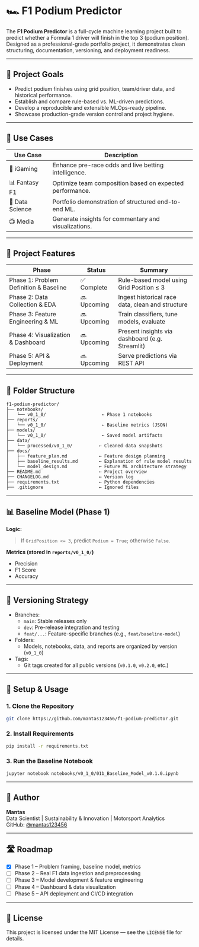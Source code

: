 # 🏎️ F1 Podium Predictor

The **F1 Podium Predictor** is a full-cycle machine learning project built to predict whether a Formula 1 driver will finish in the top 3 (podium position). Designed as a professional-grade portfolio project, it demonstrates clean structuring, documentation, versioning, and deployment readiness.

---

## 🎯 Project Goals

- Predict podium finishes using grid position, team/driver data, and historical performance.
- Establish and compare rule-based vs. ML-driven predictions.
- Develop a reproducible and extensible MLOps-ready pipeline.
- Showcase production-grade version control and project hygiene.

---

## 🧩 Use Cases

| Use Case       | Description |
|----------------|-------------|
| 🎲 iGaming      | Enhance pre-race odds and live betting intelligence. |
| 📊 Fantasy F1   | Optimize team composition based on expected performance. |
| 🧪 Data Science | Portfolio demonstration of structured end-to-end ML. |
| 📺 Media        | Generate insights for commentary and visualizations. |

---

## 🔧 Project Features

| Phase          | Status  | Summary |
|----------------|---------|---------|
| Phase 1: Problem Definition & Baseline | ✅ Complete | Rule-based model using Grid Position ≤ 3 |
| Phase 2: Data Collection & EDA         | 🔜 Upcoming | Ingest historical race data, clean and structure |
| Phase 3: Feature Engineering & ML      | 🔜 Upcoming | Train classifiers, tune models, evaluate |
| Phase 4: Visualization & Dashboard     | 🔜 Upcoming | Present insights via dashboard (e.g. Streamlit) |
| Phase 5: API & Deployment              | 🔜 Upcoming | Serve predictions via REST API |

---

## 🧱 Folder Structure

```
f1-podium-predictor/
├── notebooks/
│   └── v0_1_0/                     ← Phase 1 notebooks
├── reports/
│   └── v0_1_0/                     ← Baseline metrics (JSON)
├── models/
│   └── v0_1_0/                     ← Saved model artifacts
├── data/
│   └── processed/v0_1_0/          ← Cleaned data snapshots
├── docs/
│   ├── feature_plan.md            ← Feature design planning
│   ├── baseline_results.md        ← Explanation of rule model results
│   └── model_design.md            ← Future ML architecture strategy
├── README.md                      ← Project overview
├── CHANGELOG.md                   ← Version log
├── requirements.txt               ← Python dependencies
├── .gitignore                     ← Ignored files
```

---

## 📊 Baseline Model (Phase 1)

**Logic:**  
> If `GridPosition <= 3`, predict `Podium = True`; otherwise `False`.

**Metrics (stored in `reports/v0_1_0/`)**
- Precision
- F1 Score
- Accuracy

---

## 🧠 Versioning Strategy

- Branches:
  - `main`: Stable releases only
  - `dev`: Pre-release integration and testing
  - `feat/...`: Feature-specific branches (e.g., `feat/baseline-model`)
- Folders:
  - Models, notebooks, data, and reports are organized by version (`v0_1_0`)
- Tags:
  - Git tags created for all public versions (`v0.1.0`, `v0.2.0`, etc.)

---

## 🚀 Setup & Usage

### 1. Clone the Repository
```bash
git clone https://github.com/mantas123456/f1-podium-predictor.git
```

### 2. Install Requirements
```bash
pip install -r requirements.txt
```

### 3. Run the Baseline Notebook
```bash
jupyter notebook notebooks/v0_1_0/01b_Baseline_Model_v0.1.0.ipynb
```

---

## 📇 Author

**Mantas**  
Data Scientist | Sustainability & Innovation | Motorsport Analytics  
GitHub: [@mantas123456](https://github.com/mantas123456)

---

## 🛣️ Roadmap

- [x] Phase 1 – Problem framing, baseline model, metrics
- [ ] Phase 2 – Real F1 data ingestion and preprocessing
- [ ] Phase 3 – Model development & feature engineering
- [ ] Phase 4 – Dashboard & data visualization
- [ ] Phase 5 – API deployment and CI/CD integration

---

## 📜 License

This project is licensed under the MIT License — see the `LICENSE` file for details.
